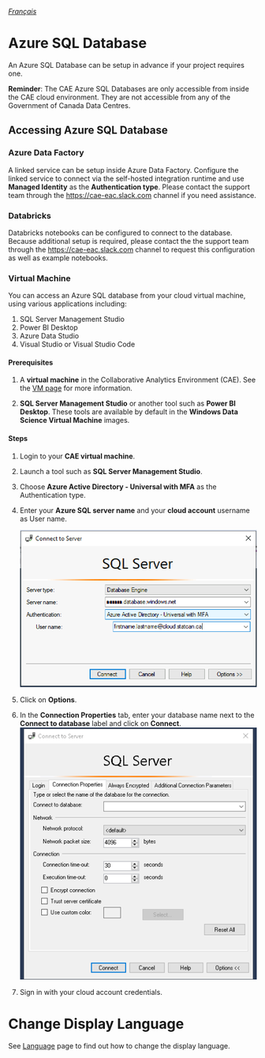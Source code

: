 _[Français](../fr/AzureSQL.md)_
# Azure SQL Database
An Azure SQL Database can be setup in advance if your project requires one.

**Reminder**: The CAE Azure SQL Databases are only accessible from inside the CAE cloud environment. They are not accessible from any of the Government of Canada Data Centres.

## Accessing Azure SQL Database

### Azure Data Factory
A linked service can be setup inside Azure Data Factory. Configure the linked service to connect via the self-hosted integration runtime and use **Managed Identity** as the **Authentication type**. Please contact the support team through the https://cae-eac.slack.com channel if you need assistance.

### Databricks
Databricks notebooks can be configured to connect to the database. Because additional setup is required, please contact the the support team through the https://cae-eac.slack.com channel to request this configuration as well as example notebooks.

### Virtual Machine

You can access an Azure SQL database from your cloud virtual machine, using various applications including:  
1. SQL Server Management Studio 
2. Power BI Desktop
3. Azure Data Studio
4. Visual Studio or Visual Studio Code

#### Prerequisites

1. A **virtual machine** in the Collaborative Analytics Environment (CAE). See the [VM page](VirtualMachines.md) for more information.

2. **SQL Server Management Studio** or another tool such as **Power BI Desktop**. These tools are available by default in the **Windows Data Science Virtual Machine** images.

#### Steps

1. Login to your **CAE virtual machine**.  

2. Launch a tool such as **SQL Server Management Studio**. 

3. Choose **Azure Active Directory - Universal with MFA** as the Authentication type.

4. Enter your **Azure SQL server name** and your **cloud account** username as User name.

    ![SQL Server Login](images/SSMS01_En.png) 
5. Click on **Options**.

6. In the **Connection Properties** tab, enter your database name next to the **Connect to database** label and click on **Connect**.  
    ![Specify database name](images/SQLServer2.png)
   
7. Sign in with your cloud account credentials.

# Change Display Language

See [Language](Language.md) page to find out how to change the display language.

